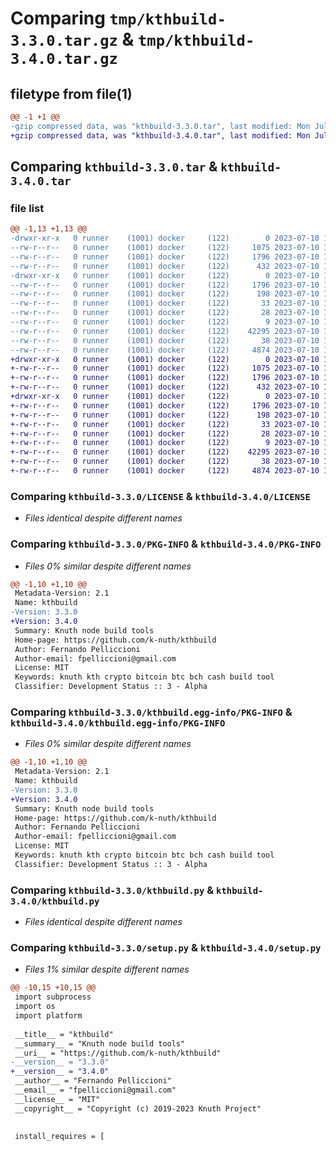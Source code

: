 # Comparing `tmp/kthbuild-3.3.0.tar.gz` & `tmp/kthbuild-3.4.0.tar.gz`

## filetype from file(1)

```diff
@@ -1 +1 @@
-gzip compressed data, was "kthbuild-3.3.0.tar", last modified: Mon Jul 10 10:14:00 2023, max compression
+gzip compressed data, was "kthbuild-3.4.0.tar", last modified: Mon Jul 10 10:18:53 2023, max compression
```

## Comparing `kthbuild-3.3.0.tar` & `kthbuild-3.4.0.tar`

### file list

```diff
@@ -1,13 +1,13 @@
-drwxr-xr-x   0 runner    (1001) docker     (122)        0 2023-07-10 10:14:00.058287 kthbuild-3.3.0/
--rw-r--r--   0 runner    (1001) docker     (122)     1075 2023-07-10 10:13:31.000000 kthbuild-3.3.0/LICENSE
--rw-r--r--   0 runner    (1001) docker     (122)     1796 2023-07-10 10:14:00.058287 kthbuild-3.3.0/PKG-INFO
--rw-r--r--   0 runner    (1001) docker     (122)      432 2023-07-10 10:13:31.000000 kthbuild-3.3.0/README.rst
-drwxr-xr-x   0 runner    (1001) docker     (122)        0 2023-07-10 10:14:00.058287 kthbuild-3.3.0/kthbuild.egg-info/
--rw-r--r--   0 runner    (1001) docker     (122)     1796 2023-07-10 10:14:00.000000 kthbuild-3.3.0/kthbuild.egg-info/PKG-INFO
--rw-r--r--   0 runner    (1001) docker     (122)      198 2023-07-10 10:14:00.000000 kthbuild-3.3.0/kthbuild.egg-info/SOURCES.txt
--rw-r--r--   0 runner    (1001) docker     (122)       33 2023-07-10 10:14:00.000000 kthbuild-3.3.0/kthbuild.egg-info/dependency_links.txt
--rw-r--r--   0 runner    (1001) docker     (122)       28 2023-07-10 10:14:00.000000 kthbuild-3.3.0/kthbuild.egg-info/requires.txt
--rw-r--r--   0 runner    (1001) docker     (122)        9 2023-07-10 10:14:00.000000 kthbuild-3.3.0/kthbuild.egg-info/top_level.txt
--rw-r--r--   0 runner    (1001) docker     (122)    42295 2023-07-10 10:13:31.000000 kthbuild-3.3.0/kthbuild.py
--rw-r--r--   0 runner    (1001) docker     (122)       38 2023-07-10 10:14:00.058287 kthbuild-3.3.0/setup.cfg
--rw-r--r--   0 runner    (1001) docker     (122)     4874 2023-07-10 10:13:31.000000 kthbuild-3.3.0/setup.py
+drwxr-xr-x   0 runner    (1001) docker     (122)        0 2023-07-10 10:18:53.960210 kthbuild-3.4.0/
+-rw-r--r--   0 runner    (1001) docker     (122)     1075 2023-07-10 10:18:25.000000 kthbuild-3.4.0/LICENSE
+-rw-r--r--   0 runner    (1001) docker     (122)     1796 2023-07-10 10:18:53.956210 kthbuild-3.4.0/PKG-INFO
+-rw-r--r--   0 runner    (1001) docker     (122)      432 2023-07-10 10:18:25.000000 kthbuild-3.4.0/README.rst
+drwxr-xr-x   0 runner    (1001) docker     (122)        0 2023-07-10 10:18:53.956210 kthbuild-3.4.0/kthbuild.egg-info/
+-rw-r--r--   0 runner    (1001) docker     (122)     1796 2023-07-10 10:18:53.000000 kthbuild-3.4.0/kthbuild.egg-info/PKG-INFO
+-rw-r--r--   0 runner    (1001) docker     (122)      198 2023-07-10 10:18:53.000000 kthbuild-3.4.0/kthbuild.egg-info/SOURCES.txt
+-rw-r--r--   0 runner    (1001) docker     (122)       33 2023-07-10 10:18:53.000000 kthbuild-3.4.0/kthbuild.egg-info/dependency_links.txt
+-rw-r--r--   0 runner    (1001) docker     (122)       28 2023-07-10 10:18:53.000000 kthbuild-3.4.0/kthbuild.egg-info/requires.txt
+-rw-r--r--   0 runner    (1001) docker     (122)        9 2023-07-10 10:18:53.000000 kthbuild-3.4.0/kthbuild.egg-info/top_level.txt
+-rw-r--r--   0 runner    (1001) docker     (122)    42295 2023-07-10 10:18:25.000000 kthbuild-3.4.0/kthbuild.py
+-rw-r--r--   0 runner    (1001) docker     (122)       38 2023-07-10 10:18:53.960210 kthbuild-3.4.0/setup.cfg
+-rw-r--r--   0 runner    (1001) docker     (122)     4874 2023-07-10 10:18:25.000000 kthbuild-3.4.0/setup.py
```

### Comparing `kthbuild-3.3.0/LICENSE` & `kthbuild-3.4.0/LICENSE`

 * *Files identical despite different names*

### Comparing `kthbuild-3.3.0/PKG-INFO` & `kthbuild-3.4.0/PKG-INFO`

 * *Files 0% similar despite different names*

```diff
@@ -1,10 +1,10 @@
 Metadata-Version: 2.1
 Name: kthbuild
-Version: 3.3.0
+Version: 3.4.0
 Summary: Knuth node build tools
 Home-page: https://github.com/k-nuth/kthbuild
 Author: Fernando Pelliccioni
 Author-email: fpelliccioni@gmail.com
 License: MIT
 Keywords: knuth kth crypto bitcoin btc bch cash build tool
 Classifier: Development Status :: 3 - Alpha
```

### Comparing `kthbuild-3.3.0/kthbuild.egg-info/PKG-INFO` & `kthbuild-3.4.0/kthbuild.egg-info/PKG-INFO`

 * *Files 0% similar despite different names*

```diff
@@ -1,10 +1,10 @@
 Metadata-Version: 2.1
 Name: kthbuild
-Version: 3.3.0
+Version: 3.4.0
 Summary: Knuth node build tools
 Home-page: https://github.com/k-nuth/kthbuild
 Author: Fernando Pelliccioni
 Author-email: fpelliccioni@gmail.com
 License: MIT
 Keywords: knuth kth crypto bitcoin btc bch cash build tool
 Classifier: Development Status :: 3 - Alpha
```

### Comparing `kthbuild-3.3.0/kthbuild.py` & `kthbuild-3.4.0/kthbuild.py`

 * *Files identical despite different names*

### Comparing `kthbuild-3.3.0/setup.py` & `kthbuild-3.4.0/setup.py`

 * *Files 1% similar despite different names*

```diff
@@ -10,15 +10,15 @@
 import subprocess
 import os
 import platform
 
 __title__ = "kthbuild"
 __summary__ = "Knuth node build tools"
 __uri__ = "https://github.com/k-nuth/kthbuild"
-__version__ = "3.3.0"
+__version__ = "3.4.0"
 __author__ = "Fernando Pelliccioni"
 __email__ = "fpelliccioni@gmail.com"
 __license__ = "MIT"
 __copyright__ = "Copyright (c) 2019-2023 Knuth Project"
 
 
 install_requires = [
```


